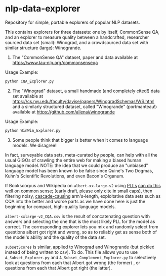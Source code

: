 # nlp-data-explorer
Repository for simple, portable explorers of popular NLP datasets.

This contains explorers for three datasets: one by itself, CommonSense QA, and an explorer to measure quality between
a handcrafted, researcher sourced data set (small): Winograd,  and a crowdsourced data set with similar 
structure (large): Winogrande.

1. The "CommonSense QA" dataset, paper and data available at https://www.tau-nlp.org/commonsenseqa

Usage Example:

```python
python CQA_Explorer.py
```


2. The "Winograd" dataset, a small handmade (and completely cited!) data set available at https://cs.nyu.edu/faculty/davise/papers/WinogradSchemas/WS.html and
a similarly structured dataset, called "Winogrande" (portmanteau!) available at https://github.com/allenai/winogrande 

Usage Example:

```python
python WinWin_Explorer.py
```

3. Some people think that bigger is better when it comes to language models. We disagree! 

In fact, surveyable data sets, meta-curated by people, can help with all the usual GIGOs of crawling the entire web for making a biased human language model. NOTE: the idea that we could produce an "unbiased" language model has been known to be false since Quine's Two Dogmas, Kuhn's Scientific Revolutions, and even Bacon's Organum. 

If Bookscorpus and Wikipedia on `albert-xx-large-v2` using [PLLs](https://arxiv.org/abs/1910.14659) [can do this well on common sense; (early draft, please only cite in small caps)](http://darrenabramson.com/paper.pdf), then filtering noisy, [cascade-causing](https://dl.acm.org/doi/abs/10.1145/3411764.3445518) arm's-length, exploitative data sets such as CQA into the better and worse parts as we have done here is just the beginning for compact, high-quality language models. 

`albert-xxlarge-v2_CQA.csv` is the result of concatenating question with answers and selecting the one that is the most likely PLL for the model as correct. The corresponding explorer lets you mix and randomly select from questions albert got right and wrong, so as to reliably get as sense both of the model's ability and the quality of the data set. 

`subsetScores` is similar, applied to Winograd and Winogrande (but pickled instead of being written to csv). To do. This file allows you to use `A_Subset_Explorer.py` and `A_Subset_Complement_Explorer.py` to selectively look at questions from each that Albert got wrong (the former) , or questions from each that Albert got right (the latter).

